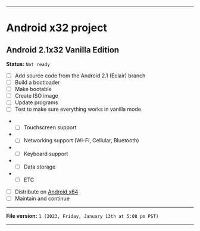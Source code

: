 
***

# Android x32 project

## Android 2.1x32 Vanilla Edition

**Status:** `Not ready`

- [ ] Add source code from the Android 2.1 (Eclair) branch
- [ ] Build a bootloader
- [ ] Make bootable
- [ ] Create ISO image
- [ ] Update programs
- [ ] Test to make sure everything works in vanilla mode
- - [ ] Touchscreen support
- - [ ] Networking support (Wi-Fi, Cellular, Bluetooth)
- - [ ] Keyboard support
- - [ ] Data storage
- - [ ] ETC
- [ ] Distribute on [Android x64](https://archive.org/details/@android-x64)
- [ ] Maintain and continue

***

**File version:** `1 (2023, Friday, January 13th at 5:08 pm PST)`

***

